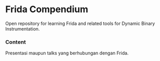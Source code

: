 # Frida Compendium

Open repository for learning Frida and related tools for Dynamic Binary Instrumentation.

### Content

Presentasi maupun talks yang berhubungan dengan Frida.